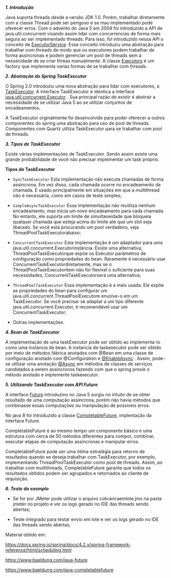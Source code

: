 _**1. Introdução**_

Java suporta threads desde a versão JDK 1.0. Porém, trabalhar diretamente com a classe Thread pode ser perigoso e se 
mau implementado pode oferecer erros. Com o advento do Java 5 em 2004 foi introduzido a API de java.util.concurrent
visando assim lidar com concorrencias de forma mais segura ao ser implementado threads. Para isso, foi introduzido 
nessa API o conceito de [ExecutorService](https://docs.oracle.com/javase/7/docs/api/java/util/concurrent/ExecutorService.html). 
Esse conceito introduziu uma abstração para trabalhar com threads de modo que os executores podem trabalhar
de forma assíncronas e podem gerenciar um pool de threads sem a nessecidade de se criar threas manualmente.
A classe [Executors](https://docs.oracle.com/javase/7/docs/api/java/util/concurrent/Executors.html) é um factory que 
implementa varias formas de se trabalhar com threads.

_**2. Abstração do Spring TaskExecutor**_

O Spring 2.0 introduziu uma nova abstração para lidar com executores, a [TaskExecutor](https://docs.spring.io/spring/docs/current/javadoc-api/org/springframework/core/task/TaskExecutor.html). 
A interface TaskExecutor é identica a interface [java.util.concurrent.Executor](https://docs.oracle.com/javase/7/docs/api/java/util/concurrent/Executor.html)
. Sua principal razão de existir é abstrair a necessidade de se utilizar Java 5 ao se utilizar conjuntos de
 encadeamentos.

A TaskExecutor orginalmente foi desenvolvido para poder oferecer a outros componentes do spring uma abstração
para uso de pool de threads. Componentes com Quartz utiliza TaskExecutor para se trabalhar com pool de threads.

_**3. Tipos de TaskExecutor**_

Existe várias implementações de TaskExecutor. Sendo assim existe uma grande probabilidade de você não precisar
implementar um task próprio. 

**Tipos de TaskExecutor**
 - `SyncTaskExecutor` Esta implementação não executa chamadas de forma assíncrona. Em vez disso, cada chamada ocorre no
   encadeamento de chamada. É usado principalmente em situações em que a multithread não é necessária, como em casos de 
   teste simples;
  
 - `SimpleAsyncTaskExecutor` Essa implementação não reutiliza nenhum encadeamento, mas inicia um novo encadeamento para 
   cada chamada. No entanto, ele suporta um limite de simultaneidade que bloqueia qualquer chamada que esteja acima do 
   limite até que um slot seja liberado. Se você está procurando um pool verdadeiro, veja ThreadPoolTaskExecutorabaixo;
 
 - `ConcurrentTaskExecutor` Esta implementação é um adaptador para uma java.util.concurrent.Executorinstância. Existe uma
   alternativa, ThreadPoolTaskExecutorque expõe os Executor parâmetros de configuração como propriedades do bean.
   Raramente é necessário usar ConcurrentTaskExecutordiretamente, mas se o ThreadPoolTaskExecutoritem não for flexível
   o suficiente para suas necessidades, ConcurrentTaskExecutorserá uma alternativa;
   
 - `ThreadPoolTaskExecutor` Essa implementação é a mais usada. Ele expõe as propriedades do bean para configurar um 
   java.util.concurrent.ThreadPoolExecutore envolve-o em um TaskExecutor. Se você precisar se adaptar a um tipo
   diferente java.util.concurrent.Executor, é recomendável usar um ConcurrentTaskExecutor;
   
 - Outras implementações.

_**4. Bean de TaskExecutor**_

A implementação de uma taskExecutor pode ser obtido ao implementa-lo como uma instancia de bean. A instancia de 
taskexecutor pode ser obtido por meio de métodos fábrica anotados com @Bean em uma classe de configuração anotado
com @Configuration e [@EnableAsync](https://docs.spring.io/spring-framework/docs/current/javadoc-api/org/springframework/scheduling/annotation/EnableAsync.html)
. Assim, pode-se utilizar uma anotação [@Async](https://www.baeldung.com/spring-async) 
em métodos de classes de serviços candidados a serem assincronos fazendo com que o spring proxie o método anotado e 
implemente taskexecutor.

_**5. Utilizando TaskExecutor com API Future**_

A interface [Future](https://docs.oracle.com/javase/7/docs/api/java/util/concurrent/Future.html) introduzino no Java 5 surgiu no intuito de se obter resultado de uma computação assíncrona,
porém não havia métodos que combinasse essas computações ou manipulação de possíveis erros.

No java 8 foi introduzido a classe [CompletableFuture](https://docs.oracle.com/javase/8/docs/api/java/util/concurrent/CompletableFuture.html), implentação da interface Future.
 
CompletableFuture é ao mesmo tempo um componente básico e uma estrutura com cerca de 50 métodos diferentes para
compor, combinar, executar etapas de computação assíncronas e manipular erros.

CompletableFuture pode ser uma ótima estratégia para retorno de resultados quando se deseja trabalhar com TaskExecutor,
por exemplo, implementando ThreadPoolTaskExecutor como pool de threads. Assim, ao trabalhar com multithreads, 
CompletableFuture garante que todos os resultados obtidos podem ser agrupados e retornados ao cliente de requisição.
 
_**6. Teste do exemplo**_
 - Se for por JMeter pode utilizar o arquivo cobrancaemlote.jmx na pasta jmeter no projeto e ver os logs gerado no IDE
   das threads sendo abertas;
   
 - Teste integrado para testar envio em lote e ver os logs gerado no IDE das threads sendo abertas;
 
Material obtido em:

https://docs.spring.io/spring/docs/4.2.x/spring-framework-reference/html/scheduling.html

https://www.baeldung.com/java-future

https://www.baeldung.com/java-completablefuture

  


